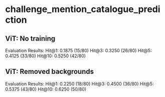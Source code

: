 # challenge_mention_catalogue_prediction

## ViT: No training

Evaluation Results:
Hit@1: 0.1875 (15/80)
Hit@3: 0.3250 (26/80)
Hit@5: 0.4125 (33/80)
Hit@10: 0.5250 (42/80)

## ViT: Removed backgrounds

Evaluation Results:
Hit@1: 0.2250 (18/80)
Hit@3: 0.4500 (36/80)
Hit@5: 0.5375 (43/80)
Hit@10: 0.6250 (50/80)
